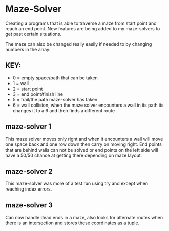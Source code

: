 # Maze-Solver
Creating a programs that is able to traverse a maze from start point and reach an end point. New features are being added to my maze-solvers to get past certain situations.

The maze can also be changed really easily if needed to by changing numbers in the array:
## KEY:
- 0 = empty space/path that can be taken
- 1 = wall
- 2 = start point
- 3 = end point/finish line
- 5 = trail/the path maze-solver has taken
- 6 = wall collision, when the maze solver encounters a wall in its path its changes it to a 6 and then finds a different route

## maze-solver 1
This maze solver moves only right and when it encounters a wall will move one space back and one row down then carry on moving right. End points that are behind walls can not be solved or end points on the left side will have a 50/50 chance at getting there depending on maze layout.

## maze-solver 2
This maze-solver was more of a test run using try and except when reaching index errors.

## maze-solver 3
Can now handle dead ends in a maze, also looks for alternate routes when there is an intersection and stores these coordinates as a tuple.
